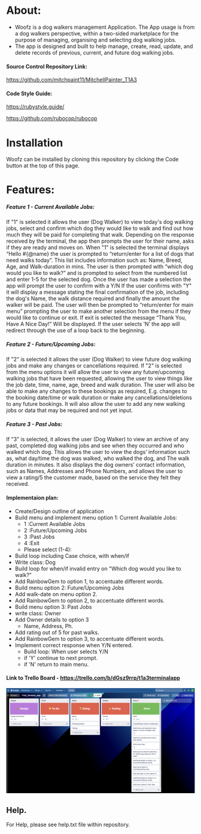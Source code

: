 # About:
- Woofz is a dog walkers management Application. The App usage is from a dog walkers perspective, within a two-sided marketplace for the purpose of managing, organising and selecting dog walking jobs.
- The app is designed and built to help manage, create, read, update, and delete records of previous, current, and future dog walking jobs.
 
#### Source Control Repository Link:
https://github.com/mitchpaint11/MitchellPainter_T1A3

#### Code Style Guide:
https://rubystyle.guide/

https://github.com/rubocop/rubocop

# Installation
Woofz can be installed by cloning this repository by clicking the Code button at the top of this page.

# Features:
##### Feature 1 - Current Available Jobs:
If "1" is selected it allows the user (Dog Walker) to view today's dog walking jobs, select and confirm which dog they would like to walk and find out how much they will be paid for completing that walk. Depending on the response received by the terminal, the app then prompts the user for their name, asks if they are ready and moves on. 
When "1" is selected the terminal displays “Hello #{@name} the user is prompted to “return/enter for a list of dogs that need walks today”. This list includes information such as: Name, Breed, Age, and Walk-duration in mins. The user is then prompted with “which dog would you like to walk?” and is prompted to select from the numbered list and enter 1-5 for the selected dog. Once the user has made a selection the app will prompt the user to confirm with a Y/N
If the user confirms with "Y" it will display a message stating the final confirmation of the job, including the dog's Name, the walk distance required and finally the amount the walker will be paid. 
The user will then be prompted to “return/enter for main menu” prompting the user to make another selection from the menu if they would like to continue or exit. If exit is selected the message “Thank You, Have A Nice Day!” Will be displayed. If the user selects ’N’ the app will redirect through the use of a loop back to the beginning.

##### Feature 2 - Future/Upcoming Jobs:
If "2" is selected it allows the user (Dog Walker) to view future dog walking jobs and make any changes or cancellations required. If "2" is selected from the menu options it will allow the user to view any future/upcoming walking jobs that have been requested, allowing the user to view things like the job date, time, name, age, breed and walk duration. The user will also be able to make any changes to these bookings as required, E.g. changes to the booking date/time or walk duration or make any cancellations/deletions to any future bookings. It will also allow the user to add any new walking jobs or data that may be required and not yet input.
##### Feature 3 - Past Jobs:
If "3" is selected, it allows the user (Dog Walker) to view an archive of any past, completed dog walking jobs and see when they occurred and who walked which dog. This allows the user to view the dogs’ information such as, what day/time the dog was walked, who walked the dog, and The walk duration in minutes. It also displays the dog owners’ contact information, such as Names, Addresses and Phone Numbers, and allows the user to view a rating/5 the customer made, based on the service they felt they received.

#### Implementaion plan:
- Create/Design outline of application
- Build menu and implement menu option 1: Current Available Jobs:
  - 1 :Current Available Jobs
  - 2 :Future/Upcoming Jobs
  - 3 :Past Jobs
  - 4 :Exit
  - Please select (1-4):
- Build loop including Case choice, with when/if
- Write class: Dog
- Build loop for when/if invalid entry on "Which dog would you like to walk?"
- Add RainbowGem to option 1, to accentuate different words.
- Build menu option 2: Future/Upcoming Jobs
- Add walk-date on menu option 2.
- Add RainbowGem to option 2, to accentuate different words.
- Build menu option 3: Past Jobs
- write class: Owner
- Add Owner details to option 3
  - Name, Address, Ph.
- Add rating out of 5 for past walks.
- Add RainbowGem to option 3, to accentuate different words.
- Implement correct response when Y/N entered.
  - Build loop: When user selects Y/N
  - if 'Y' continue to next prompt.
  - if 'N' return to main menu.

#### Link to Trello Board - https://trello.com/b/dGsz9rrp/t1a3terminalapp
![Trello_board](images/T1A3_Trello.png)


## Help.
For Help, please see help.txt file within repository.